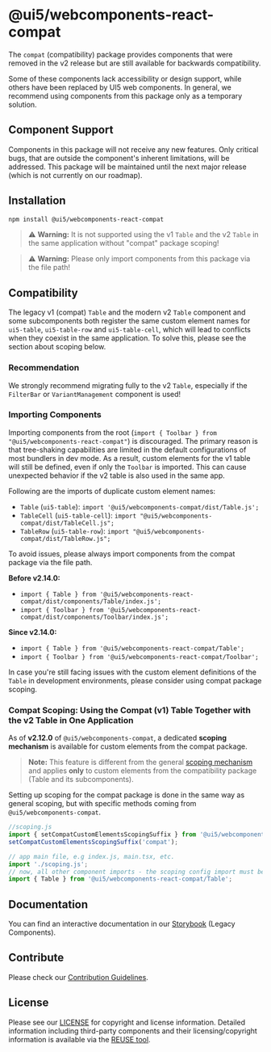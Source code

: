 # @ui5/webcomponents-react-compat

The `compat` (compatibility) package provides components that were removed in the v2 release but are still available for backwards compatibility.

Some of these components lack accessibility or design support, while others have been replaced by UI5 web components. In general, we recommend using components from this package only as a temporary solution.

## Component Support

Components in this package will not receive any new features. Only critical bugs, that are outside the component's inherent limitations, will be addressed. This package will be maintained until the next major release (which is not currently on our roadmap).

## Installation

```bash
npm install @ui5/webcomponents-react-compat
```

> ⚠️ **Warning:** It is not supported using the v1 `Table` and the v2 `Table` in the same application without "compat" package scoping!

> ⚠️ **Warning:** Please only import components from this package via the file path!

## Compatibility

The legacy v1 (compat) `Table` and the modern v2 `Table` component and some subcomponents both register the same custom element names for `ui5-table`, `ui5-table-row` and `ui5-table-cell`, which will lead to conflicts when they coexist in the same application. To solve this, please see the section about scoping below.

### Recommendation

We strongly recommend migrating fully to the v2 `Table`, especially if the `FilterBar` or `VariantManagement` component is used!

### Importing Components

Importing components from the root (`import { Toolbar } from "@ui5/webcomponents-react-compat"`) is discouraged.
The primary reason is that tree-shaking capabilities are limited in the default configurations of most bundlers in dev mode. As a result, custom elements for the v1 table will still be defined, even if only the `Toolbar` is imported. This can cause unexpected behavior if the v2 table is also used in the same app.

Following are the imports of duplicate custom element names:

- `Table` (`ui5-table`): `import '@ui5/webcomponents-compat/dist/Table.js';`
- `TableCell` (`ui5-table-cell`): `import "@ui5/webcomponents-compat/dist/TableCell.js";`
- `TableRow` (`ui5-table-row`): `import "@ui5/webcomponents-compat/dist/TableRow.js";`

To avoid issues, please always import components from the compat package via the file path.

**Before v2.14.0:**

- `import { Table } from '@ui5/webcomponents-react-compat/dist/components/Table/index.js';`
- `import { Toolbar } from '@ui5/webcomponents-react-compat/dist/components/Toolbar/index.js';`

**Since v2.14.0:**

- `import { Table } from '@ui5/webcomponents-react-compat/Table';`
- `import { Toolbar } from '@ui5/webcomponents-react-compat/Toolbar';`

In case you're still facing issues with the custom element definitions of the `Table` in development environments, please consider using compat package scoping.

### Compat Scoping: Using the Compat (v1) Table Together with the v2 Table in One Application

As of **v2.12.0** of `@ui5/webcomponents-compat`, a dedicated **scoping mechanism** is available for custom elements from the compat package.

> **Note:** This feature is different from the general [scoping mechanism](https://sap.github.io/ui5-webcomponents/docs/advanced/scoping/) and applies **only** to custom elements from the compatibility package (Table and its subcomponents).

Setting up scoping for the compat package is done in the same way as general scoping, but with specific methods coming from `@ui5/webcomponents-compat`.

```js
//scoping.js
import { setCompatCustomElementsScopingSuffix } from '@ui5/webcomponents-compat/dist/utils/CompatCustomElementsScope.js';
setCompatCustomElementsScopingSuffix('compat');

// app main file, e.g index.js, main.tsx, etc.
import './scoping.js';
// now, all other component imports - the scoping config import must be the first import of the app
import { Table } from '@ui5/webcomponents-react-compat/Table';
```

## Documentation

You can find an interactive documentation in our [Storybook](https://sap.github.io/ui5-webcomponents-react/) (Legacy Components).

## Contribute

Please check our [Contribution Guidelines](https://github.com/SAP/ui5-webcomponents-react/blob/main/CONTRIBUTING.md).

## License

Please see our [LICENSE](https://github.com/SAP/ui5-webcomponents-react/blob/main/LICENSE) for copyright and license information.
Detailed information including third-party components and their licensing/copyright information is available via the [REUSE tool](https://api.reuse.software/info/github.com/UI5/webcomponents-react).

<!-- Use the force 2 -->
